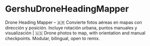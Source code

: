 # GershuDroneHeadingMapper
Drone Heading Mapper  –  🇦🇷 Convierte fotos aéreas en mapas con dirección y posición. Incluye rotación urbana, puntos manuales y visualización  |  🇺🇸 Drone photos to map, with orientation and manual checkpoints. Modular, bilingual, open to remix.
